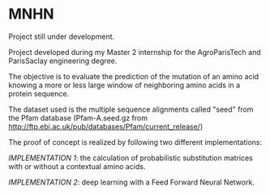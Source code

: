 # MNHN

Project still under development.

Project developed during my Master 2 internship for the AgroParisTech and ParisSaclay engineering degree.

The objective is to evaluate the prediction of the mutation of an amino acid knowing a more or less large window of neighboring amino acids in a protein sequence.

The dataset used is the multiple sequence alignments called "seed" from the Pfam database (Pfam-A.seed.gz from http://ftp.ebi.ac.uk/pub/databases/Pfam/current_release/)

The proof of concept is realized by following two different implementations:

*IMPLEMENTATION 1*: the calculation of probabilistic substitution matrices with or without a contextual amino acids.

*IMPLEMENTATION 2*: deep learning with a Feed Forward Neural Network.


